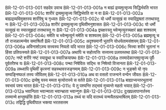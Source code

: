 BR-12-01-013-001  सहदेव उवाच
BR-12-01-013-001a न बाह्यं द्रव्यमुत्सृज्य सिद्धिर्भवति भारत
BR-12-01-013-001c शारीरं द्रव्यमुत्सृज्य सिद्धिर्भवति वा न वा
BR-12-01-013-002a बाह्यद्रव्यविमुक्तस्य शारीरेषु च गृध्यतः
BR-12-01-013-002c यो धर्मो यत्सुखं वा स्याद्द्विषतां तत्तथास्तु नः
BR-12-01-013-003a शारीरं द्रव्यमुत्सृज्य पृथिवीमनुशासतः
BR-12-01-013-003c यो धर्मो यत्सुखं वा स्यात्सुहृदां तत्तथास्तु नः
BR-12-01-013-004a द्व्यक्षरस्तु भवेन्मृत्युस्त्र्यक्षरं ब्रह्म शाश्वतम्
BR-12-01-013-004c ममेति च भवेन्मृत्युर्न ममेति च शाश्वतम्
BR-12-01-013-005a ब्रह्ममृत्यू च तौ राजन्नात्मन्येव समाश्रितौ
BR-12-01-013-005c अदृश्यमानौ भूतानि योधयेतामसंशयम्
BR-12-01-013-006a अविनाशोऽस्य सत्त्वस्य नियतो यदि भारत
BR-12-01-013-006c भित्त्वा शरीरं भूतानां न हिंसा प्रतिपत्स्यते
BR-12-01-013-007a अथापि च सहोत्पत्तिः सत्त्वस्य प्रलयस्तथा
BR-12-01-013-007c नष्टे शरीरे नष्टं स्याद्वृथा च स्यात्क्रियापथः
BR-12-01-013-008a तस्मादेकान्तमुत्सृज्य पूर्वैः पूर्वतरैश्च यः
BR-12-01-013-008c पन्था निषेवितः सद्भिः स निषेव्यो विजानता
BR-12-01-013-009a लब्ध्वापि पृथिवीं कृत्स्नां सहस्थावरजङ्गमाम्
BR-12-01-013-009c न भुङ्क्ते यो नृपः सम्यङ्निष्फलं तस्य जीवितम्
BR-12-01-013-010a अथ वा वसतो राजन्वने वन्येन जीवतः
BR-12-01-013-010c द्रव्येषु यस्य ममता मृत्योरास्ये स वर्तते
BR-12-01-013-011a बाह्याभ्यन्तरभूतानां स्वभावं पश्य भारत
BR-12-01-013-011c ये तु पश्यन्ति तद्भावं मुच्यन्ते महतो भयात्
BR-12-01-013-012a भवान्पिता भवान्माता भवान्भ्राता भवान्गुरुः
BR-12-01-013-012c दुःखप्रलापानार्तस्य तस्मान्मे क्षन्तुमर्हसि
BR-12-01-013-013a तथ्यं वा यदि वातथ्यं यन्मयैतत्प्रभाषितम्
BR-12-01-013-013c तद्विद्धि पृथिवीपाल भक्त्या भरतसत्तम

